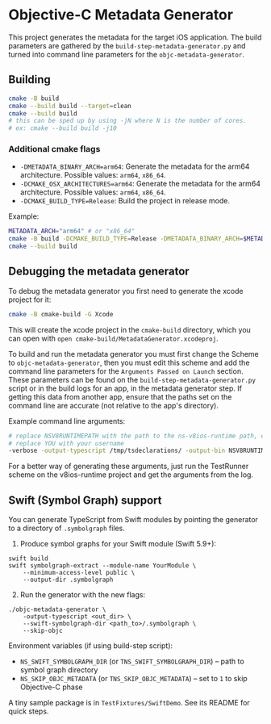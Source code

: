 # Objective-C Metadata Generator

This project generates the metadata for the target iOS application. The build parameters are gathered by the `build-step-metadata-generator.py` and turned into command line parameters for the `objc-metadata-generator`.

## Building

```bash
cmake -B build
cmake --build build --target=clean
cmake --build build
# this can be sped up by using -jN where N is the number of cores.
# ex: cmake --build build -j10
```

### Additional cmake flags

* `-DMETADATA_BINARY_ARCH=arm64`: Generate the metadata for the arm64 architecture. Possible values: `arm64`, `x86_64`.
* `-DCMAKE_OSX_ARCHITECTURES=arm64`: Generate the metadata for the arm64 architecture. Possible values: `arm64`, `x86_64`.
* `-DCMAKE_BUILD_TYPE=Release`: Build the project in release mode.

Example:

```bash
METADATA_ARCH="arm64" # or "x86_64"
cmake -B build -DCMAKE_BUILD_TYPE=Release -DMETADATA_BINARY_ARCH=$METADATA_ARCH -DCMAKE_OSX_ARCHITECTURES=$METADATA_ARCH
cmake --build build
```

## Debugging the metadata generator

To debug the metadata generator you first need to generate the xcode project for it:

```bash
cmake -B cmake-build -G Xcode
```

This will create the xcode project in the `cmake-build` directory, which you can open with `open cmake-build/MetadataGenerator.xcodeproj`.

To build and run the metadata generator you must first change the Scheme to `objc-metadata-generator`, then you must edit this scheme and add the command line parameters for the `Arguments Passed on Launch` section. These parameters can be found on the `build-step-metadata-generator.py` script or in the build logs for an app, in the metadata generator step. If getting this data from another app, ensure that the paths set on the command line are accurate (not relative to the app's directory).

Example command line arguments:
```bash
# replace NSV8RUNTIMEPATH with the path to the ns-v8ios-runtime path, ex: /Users/you/ns-v8ios-runtime
# replace YOU with your username
-verbose -output-typescript /tmp/tsdeclarations/ -output-bin NSV8RUNTIMEPATH/build/Debug-iphonesimulator/metadata-arm64.bin -output-umbrella NSV8RUNTIMEPATH/build/Debug-iphonesimulator/umbrella-arm64.h -docset-path /Users/YOU/Library/Developer/Shared/Documentation/DocSets/com.apple.adc.documentation.iOS.docset Xclang -isysroot /Applications/Xcode.app/Contents/Developer/Platforms/iPhoneSimulator.platform/Developer/SDKs/iPhoneSimulator15.2.sdk -mios-simulator-version-min=9.0 -std=gnu99 -target arm64-apple-ios15.2-simulator -INSV8RUNTIMEPATH/build/Debug-iphonesimulator/include -INSV8RUNTIMEPATH/NativeScript -INSV8RUNTIMEPATH/TestFixtures -FNSV8RUNTIMEPATH/build/Debug-iphonesimulator -DCOCOAPODS=1 -DDEBUG=1 -I. -fmodules 
```

For a better way of generating these arguments, just run the TestRunner scheme on the v8ios-runtime project and get the arguments from the log.

## Swift (Symbol Graph) support

You can generate TypeScript from Swift modules by pointing the generator to a directory of `.symbolgraph` files.

1. Produce symbol graphs for your Swift module (Swift 5.9+):

```
swift build
swift symbolgraph-extract --module-name YourModule \
	--minimum-access-level public \
	--output-dir .symbolgraph
```

2. Run the generator with the new flags:

```
./objc-metadata-generator \
	-output-typescript <out_dir> \
	--swift-symbolgraph-dir <path_to>/.symbolgraph \
	--skip-objc
```

Environment variables (if using build-step script):
- `NS_SWIFT_SYMBOLGRAPH_DIR` (or `TNS_SWIFT_SYMBOLGRAPH_DIR`) – path to symbol graph directory
- `NS_SKIP_OBJC_METADATA` (or `TNS_SKIP_OBJC_METADATA`) – set to `1` to skip Objective-C phase

A tiny sample package is in `TestFixtures/SwiftDemo`. See its README for quick steps.
